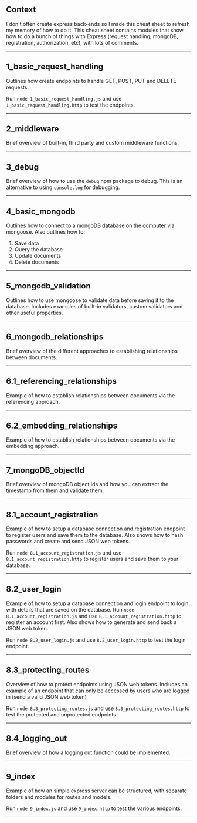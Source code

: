 ## Context
I don't often create express back-ends so I made this cheat sheet to refresh my memory of how to do it. This cheat sheet contains modules that show how to do a bunch of things with Express (request handling, mongoDB, registration, authorization, etc), with lots of comments.

---

## 1_basic_request_handling
Outlines how create endpoints to handle GET, POST, PUT and DELETE requests.

Run ```node 1_basic_request_handling.js``` and use ```1_basic_request_handling.http``` to test the endpoints.

---

## 2_middleware

Brief overview of built-in, third party and custom middleware functions.

---
## 3_debug
Brief overview of how to use the ```debug``` npm package to debug. This is an alternative to using ```console.log``` for debugging.

---
## 4_basic_mongodb
Outlines how to connect to a mongoDB database on the computer via mongoose. Also outlines how to:
1. Save data
2. Query the database
3. Update documents
4. Delete documents

---
## 5_mongodb_validation
Outlines how to use mongoose to validate data before saving it to the database. Includes examples of built-in validators, custom validators and other useful properties.

---
## 6_mongodb_relationships
Brief overview of the different approaches to establishing relationships between documents.

---
## 6.1_referencing_relationships
Example of how to establish relationships between documents via the referencing approach.

---
## 6.2_embedding_relationships
Example of how to establish relationships between documents via the embedding approach.

---
## 7_mongoDB_objectId
Brief overview of mongoDB object Ids and how you can extract the timestamp from them and validate them.

---
## 8.1_account_registration
Example of how to setup a database connection and registration endpoint to register users and save them to the database. Also shows how to hash passwords and create and send JSON web tokens.

Run ```node 8.1_account_registration.js``` and use ```8.1_account_registration.http``` to register users and save them to your database.

---
## 8.2_user_login
Example of how to setup a database connection and login endpoint to login with details that are saved on the database. Run ```node 8.1_account_registration.js``` and use ```8.1_account_registration.http``` to register an account first. Also shows how to generate and send back a JSON web token.

Run ```node 8.2_user_login.js``` and use ```8.2_user_login.http``` to test the login endpoint.

---
## 8.3_protecting_routes
Overview of how to protect endpoints using JSON web tokens. Includes an example of an endpoint that can only be accessed by users who are logged in (send a valid JSON web token)

Run ```node 8.3_protecting_routes.js``` and use ```8.3_protecting_routes.http``` to test the protected and unprotected endpoints.

---
## 8.4_logging_out
Brief overview of how a logging out function could be implemented.

---
## 9_index
Example of how an simple express server can be structured, with separate folders and modules for routes and models.

Run ```node 9_index.js``` and use ```9_index.http``` to test the various endpoints.

---